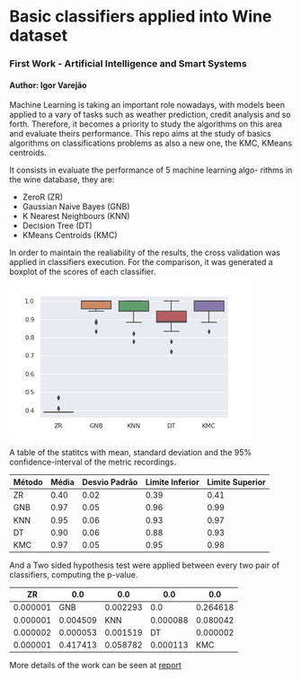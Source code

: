 # Basic classifiers applied into Wine dataset
### First Work -  Artificial Intelligence and Smart Systems
#### **Author:** Igor Varejão

Machine Learning is taking an important role nowadays, with models been
applied to a vary of tasks such as weather prediction, credit analysis and so
forth. Therefore, it becomes a priority to study the algorithms on this area and
evaluate theirs performance. This repo aims at the study of basics algorithms
on classifications problems as also a new one, the KMC, KMeans centroids.

It consists in evaluate the performance of 5 machine learning algo-
rithms in the wine database, they are:
+ ZeroR (ZR)
+ Gaussian Naive Bayes (GNB)
+ K Nearest Neighbours (KNN)
+ Decision Tree (DT)
+ KMeans Centroids (KMC)

In order to maintain the realiability of the results, the cross validation was
applied in classifiers execution.
For the comparison, it was generated a boxplot of the scores of each classifier.
![Boxplot of each classifiers scores](./images/boxplot.png)

A table of the statitcs with  mean, standard deviation and
the 95% confidence-interval of the metric recordings.

| Método | Média | Desvio Padrão | Limite Inferior | Limite Superior |
|--------|-------|---------------|-----------------|-----------------|
| ZR     | 0.40  | 0.02          | 0.39            | 0.41            |
| GNB    | 0.97  | 0.05          | 0.96            | 0.99            |
| KNN    | 0.95  | 0.06          | 0.93            | 0.97            |
| DT     | 0.90  | 0.06          | 0.88            | 0.93            |
| KMC    | 0.97  | 0.05          | 0.95            | 0.98            |

And a Two sided hypothesis test were applied between every two pair of classifiers, computing the p-value.

| ZR       | 0.0      | 0.0      | 0.0      | 0.0      |
|----------|----------|----------|----------|----------|
| 0.000001 | GNB      | 0.002293 | 0.0      | 0.264618 |
| 0.000001 | 0.004509 | KNN      | 0.000088 | 0.080042 |
| 0.000002 | 0.000053 | 0.001519 | DT       | 0.000002 |
| 0.000001 | 0.417413 | 0.058782 | 0.000113 | KMC      |


More details of the work can be seen at [report](https://github.com/ivarejao/basic-classifiers-applied-into-wine-dataset/blob/main/Report.pdf)